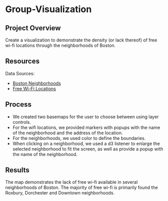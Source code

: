 # Group-Visualization

## Project Overview
Create a visualization to demonstrate the density (or lack thereof) of free wi-fi locations through the neighborhoods of Boston.

## Resources
Data Sources:
 - [Boston Neighborhoods](static/data/Boston_Neighborhoods.geojson)
 - [Free Wi-Fi Locations](Group-Visualization/static/data/Wicked_Free_Wi-Fi_Locations.geojson)

## Process
- We created two basemaps for the user to choose between using layer controls.
- For the wifi locations, we provided markers with popups with the name of the neighborhood and the address of the location.
- For the neighborhoods, we used color to define the boundaries.
- When clicking on a neighborhood, we used a d3 listener to enlarge the selected neighborhood to fit the screen, as well as provide a popup with the name of the neighborhood.

## Results
The map demonstrates the lack of free wi-fi available in several neighborhoods of Boston.  The majority of free wi-fi is primarily found the Roxbury, Dorchester and Downtown neighborhoods.

